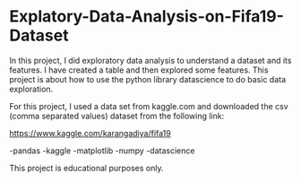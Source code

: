 # Explatory-Data-Analysis-on-Fifa19-Dataset

In this project, I did exploratory data analysis to understand a dataset and its features. I have created a table and then explored some features. This project is about how to use the python library datascience to do basic data exploration.

For this project, I used a data set from kaggle.com and downloaded the csv
(comma separated values) dataset from the following link:

https://www.kaggle.com/karangadiya/fifa19

-pandas -kaggle -matplotlib -numpy -datascience

This project is educational purposes only.
